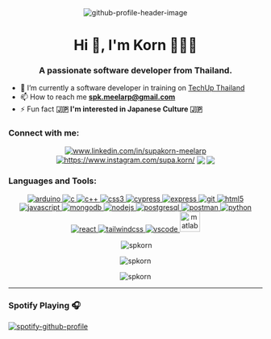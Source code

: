 <div class="github-header" align="center">
  <img src="https://sv1.picz.in.th/images/2022/04/23/8vDJ8Z.png" alt="github-profile-header-image" border="0" />
</div>


<h1 align="center">Hi 👋, I'm Korn 🧑🏻‍💻</h1>
<h3 align="center">A passionate software developer from Thailand.</h3>


- 🔭 I’m currently a software developer in training on [TechUp Thailand](https://www.techupth.com/)
- 📫 How to reach me **spk.meelarp@gmail.com**
- ⚡ Fun fact **🇯🇵 I'm interested in Japanese Culture 🇯🇵**

<h3 align="left">Connect with me:</h3>
<p align="center">
<a href="https://linkedin.com/in/www.linkedin.com/in/supakorn-meelarp" target="blank"><img align="center" src="https://img.shields.io/badge/LinkedIn-0077B5?style=for-the-badge&logo=linkedin&logoColor=white" alt="www.linkedin.com/in/supakorn-meelarp" /></a>
<a href="https://www.instagram.com/supa.korn/" target="blank"><img align="center"
src="https://img.shields.io/badge/Instagram-E4405F?style=for-the-badge&logo=instagram&logoColor=white"
alt="https://www.instagram.com/supa.korn/" /></a>
<a href="https://github.com/spkorn" target="blank"><img align="center" src="https://img.shields.io/badge/GitHub-100000?style=for-the-badge&logo=github&logoColor=white" alt"https://github.com/spkorn" /></a>
<a href="https://www.facebook.com/robotkorn/" target="blank"><img align="center" src="https://img.shields.io/badge/Facebook-1877F2?style=for-the-badge&logo=facebook&logoColor=white" alt"https://www.facebook.com/robotkorn/" /></a>
</p>

<h3 align="left">Languages and Tools:</h3>
<p align="center"> <a href="https://www.arduino.cc/" target="_blank" rel="noreferrer"> <img src="https://img.shields.io/badge/Arduino_IDE-00979D?style=for-the-badge&logo=arduino&logoColor=white" alt="arduino"/> </a> <a href="https://www.cprogramming.com/" target="_blank" rel="noreferrer"> <img src="https://img.shields.io/badge/C-00599C?style=for-the-badge&logo=c&logoColor=white" alt="c"/> </a> <a href="https://www.cprogramming.com/" target="_blank" rel="noreferrer"> <img src="https://img.shields.io/badge/C%2B%2B-00599C?style=for-the-badge&logo=c%2B%2B&logoColor=white" alt="c++"/> </a> <a href="https://www.w3schools.com/css/" target="_blank" rel="noreferrer"> <img src="https://img.shields.io/badge/CSS3-1572B6?style=for-the-badge&logo=css3&logoColor=white" alt="css3" /> </a> <a href="https://www.cypress.io" target="_blank" rel="noreferrer"> <img src="https://img.shields.io/badge/Cypress-17202C?logo=cypress&logoColor=fff&style=for-the-badge" alt="cypress"/> </a> <a href="https://expressjs.com" target="_blank" rel="noreferrer"> <img src="https://img.shields.io/badge/Express.js-404D59?style=for-the-badge" alt="express"/> </a> <a href="https://git-scm.com/" target="_blank" rel="noreferrer"> <img src="https://img.shields.io/badge/GIT-E44C30?style=for-the-badge&logo=git&logoColor=white" alt="git" /> </a> <a href="https://www.w3.org/html/" target="_blank" rel="noreferrer"> <img src="https://img.shields.io/badge/HTML5-E34F26?style=for-the-badge&logo=html5&logoColor=white" alt="html5"/> </a> <a href="https://developer.mozilla.org/en-US/docs/Web/JavaScript" target="_blank" rel="noreferrer"> <img src="https://img.shields.io/badge/JavaScript-F7DF1E?style=for-the-badge&logo=javascript&logoColor=black" alt="javascript"/> </a>  <a href="https://www.mongodb.com/" target="_blank" rel="noreferrer"> <img src="https://img.shields.io/badge/MongoDB-4EA94B?style=for-the-badge&logo=mongodb&logoColor=white" alt="mongodb"/> </a> <a href="https://nodejs.org" target="_blank" rel="noreferrer"> <img src="https://img.shields.io/badge/Node.js-43853D?style=for-the-badge&logo=node.js&logoColor=white" alt="nodejs"/> </a> <a href="https://www.postgresql.org" target="_blank" rel="noreferrer"> <img src="https://img.shields.io/badge/PostgreSQL-316192?style=for-the-badge&logo=postgresql&logoColor=white" alt="postgresql"/> </a> <a href="https://postman.com" target="_blank" rel="noreferrer"> <img src="https://img.shields.io/badge/Postman-FF6C37?logo=postman&logoColor=fff&style=for-the-badge" alt="postman"/> </a> <a href="https://www.python.org" target="_blank" rel="noreferrer"> <img src="https://img.shields.io/badge/Python-14354C?style=for-the-badge&logo=python&logoColor=white" alt="python"/> </a> <a href="https://reactjs.org/" target="_blank" rel="noreferrer"> <img src="https://img.shields.io/badge/React-20232A?style=for-the-badge&logo=react&logoColor=61DAFB" alt="react"/> </a> <a href="https://tailwindcss.com/" target="_blank" rel="noreferrer"> <img src="https://img.shields.io/badge/Tailwind_CSS-38B2AC?style=for-the-badge&logo=tailwind-css&logoColor=white" alt="tailwindcss" /> </a> <a href="https://code.visualstudio.com/" target="_blank" rel="noreferrer"> <img src="https://img.shields.io/badge/Visual_Studio_Code-0078D4?style=for-the-badge&logo=visual%20studio%20code&logoColor=white" alt="vscode" /> </a> <a href="https://www.mathworks.com/" target="_blank" rel="noreferrer"> <img src="https://upload.wikimedia.org/wikipedia/commons/2/21/Matlab_Logo.png" alt="matlab" width="40" height="40"/> </a> </p>

<div align="center">
<p>&nbsp;<img align="center" src="https://github-readme-stats.vercel.app/api?username=spkorn&show_icons=true&theme=algolia&locale=en" alt="spkorn" /></p>

<p><img align="center" src="https://github-readme-streak-stats.herokuapp.com/?user=spkorn&theme=algolia" alt="spkorn" /></p>
  
<p><img align="center" src="https://github-readme-stats.vercel.app/api/top-langs/?username=spkorn&layout=compact&theme=algolia" alt="spkorn"/></p>
</div>
<hr>

### Spotify Playing 🎧

[![spotify-github-profile](https://spotify-github-profile.vercel.app/api/view?uid=217alicqzimvt4fzi6vtu22na&cover_image=true&theme=natemoo-re&bar_color_cover=truae&bar_color=53b14f)](https://spotify-github-profile.vercel.app/api/view?uid=217alicqzimvt4fzi6vtu22na&redirect=true)
